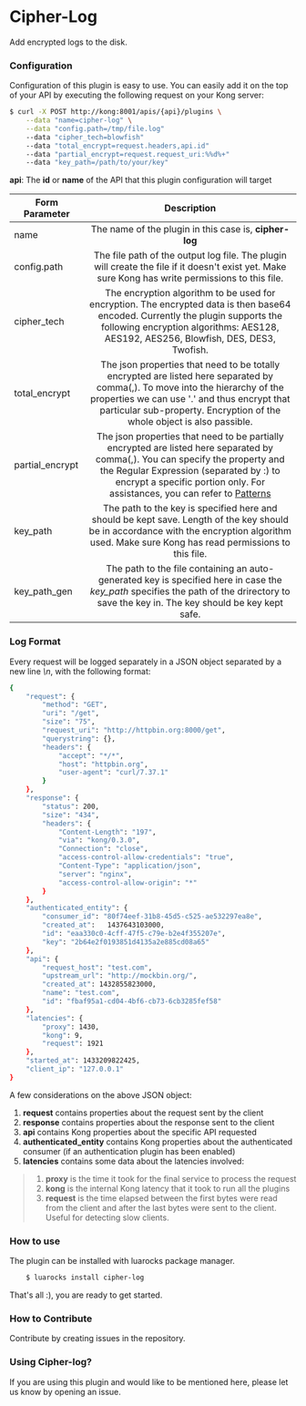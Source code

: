 # Cipher-Log #

Add encrypted logs to the disk.

### Configuration

Configuration of this plugin is easy to use. You can easily add it on the top of your API by executing the following request on your Kong server:

```sh
$ curl -X POST http://kong:8001/apis/{api}/plugins \
    --data "name=cipher-log" \
    --data "config.path=/tmp/file.log"
    --data "cipher_tech=blowfish"
    --data "total_encrypt=request.headers,api.id"
    --data "partial_encrypt=request.request_uri:%%d%+"
    --data "key_path=/path/to/your/key"
```
**api**: The **id** or **name** of the API that this plugin configuration will target

| Form Parameter| Description           | 
| ------------- |:-------------:| 
| name          | The name of the plugin in this case is, **cipher-log** | 
| config.path   | The file path of the output log file. The plugin will create the file if it doesn't exist yet. Make sure Kong has write permissions to this file.      |  
| cipher_tech | The encryption algorithm to be used for encryption. The encrypted data is then base64 encoded. Currently the plugin supports the following encryption algorithms: AES128, AES192, AES256, Blowfish, DES, DES3, Twofish.|
| total_encrypt | The json properties that need to be totally encrypted are listed here separated by comma(,). To move into the hierarchy of the properties we can use '.' and thus encrypt that particular sub-property. Encryption of the whole object is also passible. |
| partial_encrypt | The json properties that need to be partially encrypted are listed here separated by comma(,). You can specify the property and the Regular Expression (separated by :) to encrypt a specific portion only. For assistances, you can refer to [Patterns](https://www.lua.org/pil/20.2.html)|
| key_path | The path to the key is specified here and should be kept save. Length of the key should be in accordance with the encryption algorithm used.  Make sure Kong has read permissions to this file.|
| key_path_gen | The path to the file containing an auto-generated key is specified here in case the *key_path* specifies the path of the drirectory to save the key in. The key should be key kept safe.|

### Log Format

Every request will be logged separately in a JSON object separated by a new line *\n*, with the following format:

```sh
{
    "request": {
        "method": "GET",
        "uri": "/get",
        "size": "75",
        "request_uri": "http://httpbin.org:8000/get",
        "querystring": {},
        "headers": {
            "accept": "*/*",
            "host": "httpbin.org",
            "user-agent": "curl/7.37.1"
        }
    },
    "response": {
        "status": 200,
        "size": "434",
        "headers": {
            "Content-Length": "197",
            "via": "kong/0.3.0",
            "Connection": "close",
            "access-control-allow-credentials": "true",
            "Content-Type": "application/json",
            "server": "nginx",
            "access-control-allow-origin": "*"
        }
    },
    "authenticated_entity": {
        "consumer_id": "80f74eef-31b8-45d5-c525-ae532297ea8e",
        "created_at":   1437643103000,
        "id": "eaa330c0-4cff-47f5-c79e-b2e4f355207e",
        "key": "2b64e2f0193851d4135a2e885cd08a65"
    },
    "api": {
        "request_host": "test.com",
        "upstream_url": "http://mockbin.org/",
        "created_at": 1432855823000,
        "name": "test.com",
        "id": "fbaf95a1-cd04-4bf6-cb73-6cb3285fef58"
    },
    "latencies": {
        "proxy": 1430,
        "kong": 9,
        "request": 1921
    },
    "started_at": 1433209822425,
    "client_ip": "127.0.0.1"
}
```
A few considerations on the above JSON object:

1. **request** contains properties about the request sent by the client
2. **response** contains properties about the response sent to the client
3. **api** contains Kong properties about the specific API requested
4. **authenticated_entity** contains Kong properties about the authenticated consumer (if an authentication plugin has been enabled)
5. **latencies** contains some data about the latencies involved:
> 1. **proxy** is the time it took for the final service to process the request
> 2. **kong** is the internal Kong latency that it took to run all the plugins
> 3. **request** is the time elapsed between the first bytes were read from the client and after the last bytes were sent to the client. Useful for detecting slow clients.


### How to use
The plugin can be installed with luarocks package manager.
```sh
    $ luarocks install cipher-log
```
That's all :), you are ready to get started.

### How to Contribute
Contribute by creating issues in the repository. 

### Using Cipher-log?
If you are using this plugin and would like to be mentioned here, please let us know by opening an issue.
